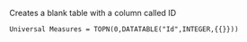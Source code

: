 Creates a blank table with a column called ID
```
Universal Measures = TOPN(0,DATATABLE("Id",INTEGER,{{}}))
```
